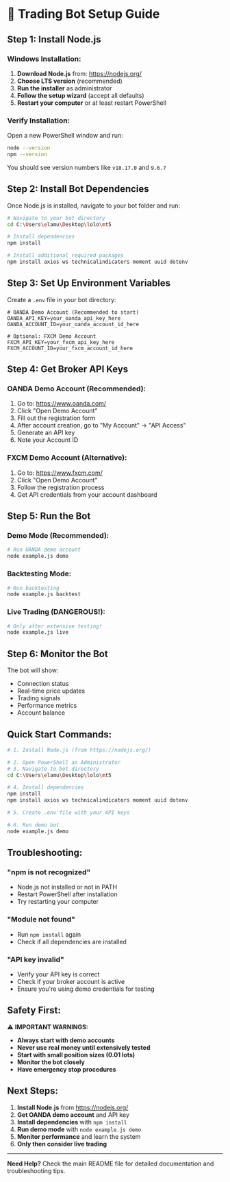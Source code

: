 # 🚀 **Trading Bot Setup Guide**

## **Step 1: Install Node.js**

### **Windows Installation:**
1. **Download Node.js** from: https://nodejs.org/
2. **Choose LTS version** (recommended)
3. **Run the installer** as administrator
4. **Follow the setup wizard** (accept all defaults)
5. **Restart your computer** or at least restart PowerShell

### **Verify Installation:**
Open a new PowerShell window and run:
```bash
node --version
npm --version
```

You should see version numbers like `v18.17.0` and `9.6.7`

## **Step 2: Install Bot Dependencies**

Once Node.js is installed, navigate to your bot folder and run:

```bash
# Navigate to your bot directory
cd C:\Users\elamu\Desktop\lolo\mt5

# Install dependencies
npm install

# Install additional required packages
npm install axios ws technicalindicators moment uuid dotenv
```

## **Step 3: Set Up Environment Variables**

Create a `.env` file in your bot directory:

```env
# OANDA Demo Account (Recommended to start)
OANDA_API_KEY=your_oanda_api_key_here
OANDA_ACCOUNT_ID=your_oanda_account_id_here

# Optional: FXCM Demo Account
FXCM_API_KEY=your_fxcm_api_key_here
FXCM_ACCOUNT_ID=your_fxcm_account_id_here
```

## **Step 4: Get Broker API Keys**

### **OANDA Demo Account (Recommended):**
1. Go to: https://www.oanda.com/
2. Click "Open Demo Account"
3. Fill out the registration form
4. After account creation, go to "My Account" → "API Access"
5. Generate an API key
6. Note your Account ID

### **FXCM Demo Account (Alternative):**
1. Go to: https://www.fxcm.com/
2. Click "Open Demo Account"
3. Follow the registration process
4. Get API credentials from your account dashboard

## **Step 5: Run the Bot**

### **Demo Mode (Recommended):**
```bash
# Run OANDA demo account
node example.js demo
```

### **Backtesting Mode:**
```bash
# Run backtesting
node example.js backtest
```

### **Live Trading (DANGEROUS!):**
```bash
# Only after extensive testing!
node example.js live
```

## **Step 6: Monitor the Bot**

The bot will show:
- Connection status
- Real-time price updates
- Trading signals
- Performance metrics
- Account balance

## **Quick Start Commands:**

```bash
# 1. Install Node.js (from https://nodejs.org/)

# 2. Open PowerShell as Administrator
# 3. Navigate to bot directory
cd C:\Users\elamu\Desktop\lolo\mt5

# 4. Install dependencies
npm install
npm install axios ws technicalindicators moment uuid dotenv

# 5. Create .env file with your API keys

# 6. Run demo bot
node example.js demo
```

## **Troubleshooting:**

### **"npm is not recognized"**
- Node.js not installed or not in PATH
- Restart PowerShell after installation
- Try restarting your computer

### **"Module not found"**
- Run `npm install` again
- Check if all dependencies are installed

### **"API key invalid"**
- Verify your API key is correct
- Check if your broker account is active
- Ensure you're using demo credentials for testing

## **Safety First:**

⚠️ **IMPORTANT WARNINGS:**
- **Always start with demo accounts**
- **Never use real money until extensively tested**
- **Start with small position sizes (0.01 lots)**
- **Monitor the bot closely**
- **Have emergency stop procedures**

## **Next Steps:**

1. **Install Node.js** from https://nodejs.org/
2. **Get OANDA demo account** and API key
3. **Install dependencies** with `npm install`
4. **Run demo mode** with `node example.js demo`
5. **Monitor performance** and learn the system
6. **Only then consider live trading**

---

**Need Help?** Check the main README file for detailed documentation and troubleshooting tips.





